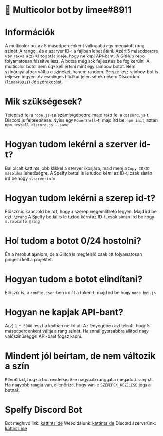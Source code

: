 <h1>🌈 Multicolor bot by limee#8911<h1>

# Információk
A multicolor bot az 5 másodpercenként váltogatja egy megadott rang színét.
A rangot, és a szerver ID-t a fájlban lehet átírni.
Azért 5 másodpercre van rakva a(z) váltogatás ideje, hogy ne kapj API-bant.
A GitHub repo folyamatosan frissítve lesz.
A botba még sok fejlesztés be fog kerülni.
A multicolor botot nem úgy kell érteni mint egy rainbow botot.
Nem színárnyalatban váltja a színeket, hanem random.
Persze lesz rainbow bot is teljesen ingyen!
Az esetleges hibákat jelentsétek nekem Discordon. (`limee#8911`)
Jó szórakozást.

# Mik szükségesek?
Telepítsd fel a `node.js`-t a számítógépedre, majd rakd fel a `discord.js`-t.
Discord.js feltelepítése: Nyiss egy `PowerShell`-t, majd írd be: `npm init`, aztán `npm install discord.js --save`

# Hogyan tudom lekérni a szerver id-t?
Bal oldalt kattints jobb klikkel a szerver ikonjára, majd menj a `Copy ID/ID másolása` lehetőségre.
A Spelfy bottal is le tudod kérni az ID-t, csak simán írd be hogy `s.serverinfo`

# Hogyan tudom lekérni a szerep id-t?
Először is kapcsold be azt, hogy a szerep megemlíthető legyen. Majd írd be ezt: `\@rang`
A Spelfy bottal is le tudod kérni az ID-t, csak simán írd be hogy `s.roleinfo @rang`

# Hol tudom a botot 0/24 hostolni?
Én a herokut ajánlom, de a Glitch is megfelelő csak ott folyamatosan pingelni kell a projektet.

# Hogyan tudom a botot elindítani?
Először is, a `config.json`-ben írd át a token-t, majd írd be hogy `node bot.js`

# Hogyan ne kapjak API-bant?
A(z) `1 * 5000` részt a kódban ne írd át. Az lényegében azt jelenti, hogy 5 másodpercenként váltja a rang színét. Ha annál gyorsabbra állítod
nagy valószínűséggel API-bant fogsz kapni.

# Mindent jól beírtam, de nem változik a szín
Ellenőrizd, hogy a bot rendelkezik-e nagyobb ranggal a megadott rangnál.
Ha nagyobb rangja van, ellenőrizd, hogy van-e `SZEREPEK_KEZELÉSE` joga a botnak.

# Spelfy Discord Bot
Bot meghívó link: <a href="https://discordapp.com/oauth2/authorize?client_id=588420113120886804&scope=bot&permissions=2146958847"> kattints ide</a>
Weboldalunk: <a href="https://spelfy.tk"> kattints ide</a>
Discord szerverünk: <a href="https://discordapp.com/invite/RkHSFpE"> kattints ide</a>
